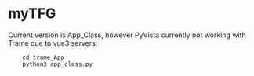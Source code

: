 
# myTFG

Current version is App_Class, however PyVista currently not working with Trame due to vue3 servers:

```console
    cd trame_App
    python3 app_class.py
```